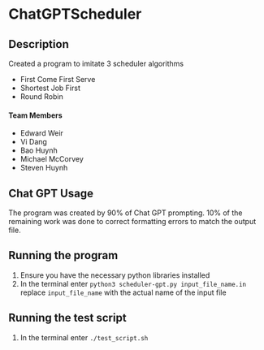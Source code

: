 # ChatGPTScheduler

## Description
Created a program to imitate 3 scheduler algorithms
- First Come First Serve
- Shortest Job First
- Round Robin

#### Team Members
- Edward Weir
- Vi Dang
- Bao Huynh
- Michael McCorvey
- Steven Huynh

## Chat GPT Usage
The program was created by 90% of Chat GPT prompting. 10% of the remaining work was done to correct formatting errors to match the output file.

## Running the program
1. Ensure you have the necessary python libraries installed
2. In the terminal enter `python3 scheduler-gpt.py input_file_name.in` replace `input_file_name` with the actual name of the input file

## Running the test script
1. In the terminal enter `./test_script.sh`
